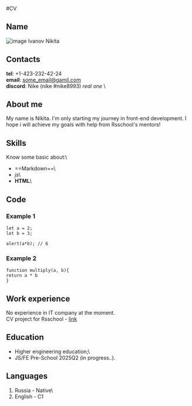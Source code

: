 #CV

## Name

![image](/home/nk/Documents/cv_pic.jpg)
Ivanov Nikita


## Contacts

**tel**: +1-423-232-42-24\
**email**: some_email@gamil.com\
**discord**: Nike (nike #nike8993) *real one* \

## About me

My name is Nikita. I'm only starting my journey in front-end development. I hope i will achieve my goals with help from Rsschool's mentors!

## Skills

Know some basic about:\
- ==Markdown==\
- *js*\
- **HTML**\

## Code 

### Example 1
```
let a = 2;
let b = 3;

alert(a*b); // 6

```
### Example 2

```
function multiply(a, b){
return a * b
}
```

## Work experience

No experience in IT company at the moment.\
CV project for Rsschool - [link](https://github.com/Nikita01471/rsschool-cv/tree/gh-pages)

## Education

- Higher engineering education;\
- JS/FE Pre-School 2025Q2 (in progress..).

## Languages

1. Russia - Native\
2. English - C1
